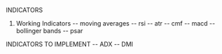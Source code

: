 INDICATORS
1. Working Indicators
-- moving averages
-- rsi
-- atr
-- cmf
-- macd
-- bollinger bands
-- psar

INDICATORS TO IMPLEMENT
-- ADX
-- DMI